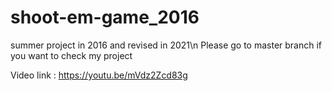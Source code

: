 # shoot-em-game_2016
summer project in 2016 and revised in 2021\n
Please go to master branch if you want to check my project

Video link : https://youtu.be/mVdz2Zcd83g
